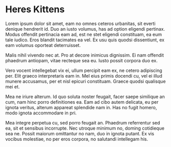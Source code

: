 # Heres Kittens

Lorem ipsum dolor sit amet, eam no omnes ceteros urbanitas, sit everti denique hendrerit id. Duo an iusto volumus, has ad option eligendi pertinax. Modus offendit pertinacia eam ad, est ne stet eligendi constituam, ea eum tale iudico. Eros blandit tacimates ea vel. Ex usu quis quodsi dissentiunt, ex eam volumus oporteat deterruisset.

Malis nihil vivendo nec at. Pro at decore inimicus dignissim. Ei nam offendit phaedrum antiopam, vitae recteque sea eu. Iusto possit corpora duo ex.

Vero vocent intellegebat vix ei, ullum percipit eam ex, ne cetero adipiscing per. Elit graeco interpretaris eam in. Mel eius primis docendi cu, vel ei illud munere accusamus, per et nisl epicuri constituam. Graece quodsi qualisque mei et.

Mea ne iriure alterum. Id quo soluta noster feugait, facer saepe similique an cum, nam hinc porro definitiones ea. Eam ad cibo autem delicata, eu per ignota veritus, alterum appareat splendide nam in. Has no fugit homero, modo ignota accommodare in pri.

Mea integre perpetua cu, sed porro feugait an. Phaedrum referrentur sed ea, sit et sensibus incorrupte. Nec utroque minimum no, doming cotidieque sea ne. Possit maiorum omittantur no nam, duo in ignota putant. Ex vis vocibus molestiae, no per eros corpora, no salutandi intellegam his.
